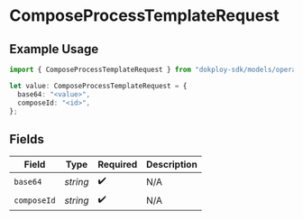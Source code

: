 # ComposeProcessTemplateRequest

## Example Usage

```typescript
import { ComposeProcessTemplateRequest } from "dokploy-sdk/models/operations";

let value: ComposeProcessTemplateRequest = {
  base64: "<value>",
  composeId: "<id>",
};
```

## Fields

| Field              | Type               | Required           | Description        |
| ------------------ | ------------------ | ------------------ | ------------------ |
| `base64`           | *string*           | :heavy_check_mark: | N/A                |
| `composeId`        | *string*           | :heavy_check_mark: | N/A                |